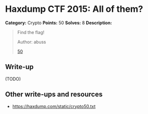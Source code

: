 # Haxdump CTF 2015: All of them?

**Category:** Crypto
**Points:** 50
**Solves:** 8
**Description:**

> 
> Find the flag!
> 
> Author: abuss
> 
> [50](./50)


## Write-up

(TODO)

## Other write-ups and resources

* <https://haxdump.com/static/crypto50.txt>
